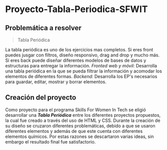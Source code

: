 # Proyecto-Tabla-Periodica-SFWIT

## Problemática a resolver

> Tabla Periódica 

La tabla periódica es uno de los ejercicios mas completos. Si eres front puedes jusgar con filtros, diseño responsivo, drag and drop y mucho más. Si eres back puede diseñar diferentes modelos de bases de datos y estructuras para entregar la información. *Fronted web y móvil:* Desarrolla una tabla periódica en la que se pueda filtrar la información y acomodar los elementos de diferentes formas. *Backend:* Desarrolla los EP's necesarios para guardar, editar, mostrar y borrar elementos.

## Creación del proyecto

Como proyecto para el programa Skills For Women In Tech se eligió desarrollar una **_Tabla Periódica_** entre los diferentes proyectos propuestos, la cual fue creado a través del uso de HTML y CSS. Durante la creación de su diseño se cruzaron diferentes problemáticas, debido a que se usaron diferentes elementos y además de que este cuenta con diferentes elementos químicos. Por estas razones se descartaron varias ideas, sin embargo el resultado final fue satisfactorio.
